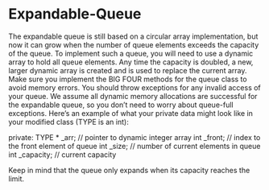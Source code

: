 # Expandable-Queue

The expandable queue is still based on a circular array implementation, but now it can grow when the number
of queue elements exceeds the capacity of the queue.
To implement such a queue, you will need to use a dynamic array to hold all queue elements.
Any time the capacity is doubled, a new, larger dynamic array is created and is used to replace
the current array. Make sure you implement the BIG FOUR methods for the queue class to
avoid memory errors. You should throw exceptions for any invalid access of your queue. We
assume all dynamic memory allocations are successful for the expandable queue, so you don’t
need to worry about queue-full exceptions. Here’s an example of what your private data might
look like in your modified class (TYPE is an int):


private:
    TYPE * _arr;     // pointer to dynamic integer array
	int _front;      // index to the front element of queue
    int _size;       // number of current elements in queue
    int _capacity;   // current capacity 

Keep in mind that the queue only expands when its capacity reaches the limit. 
